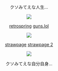 <p align="center">
  クソみてえな人生…
</p>
<p align="center">
  <img src="https://64.media.tumblr.com/ad159fdd7ba2735a91ce1204c63bf848/c24e891d04d98303-06/s540x810/8c23121e86f7c8a9a3ab148d9392af01f2ea362c.pnj" />
</p>

<p align="center">
<a href="https://retrospring.net/@pregnantgeto">retrospring</a> <a href="https://guns.lol/sukunagod">guns.lol</a>
</p>


<p align="center">
  <img src="https://media4.giphy.com/media/v1.Y2lkPTc5MGI3NjExOXdyeTZxODVmOXVyd2F6Mmx4Y2I2cmVpbXdjY25xbWtleHRhbDExbyZlcD12MV9pbnRlcm5hbF9naWZfYnlfaWQmY3Q9Zw/ONkQoLLnXgzhoV8oHa/giphy.gif" />
</p>

<p align="center">
<a href="https://sephirothd.straw.page">strawpage</a> <a href="https://rickygrimes.straw.page">strawpage 2</a>
</p>

<p align="center">
  <img src="https://64.media.tumblr.com/18db431ed8d1e5120e9821287d847054/c24e891d04d98303-10/s540x810/fa1dd4899c1a7d47a3058f0dd257476dc3e41877.pnj" />
</p>

<p align="center">
クソみてえな自分自身…
</p>
